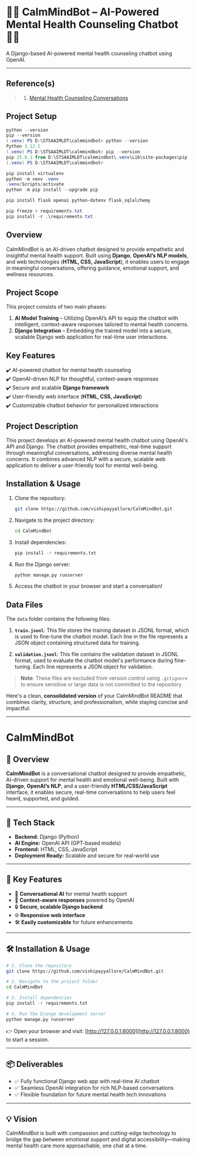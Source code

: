 # 🧘‍♂️ CalmMindBot – AI-Powered Mental Health Counseling Chatbot 🧘‍♂️

A Django-based AI-powered mental health counseling chatbot using OpenAI.

---

## Reference(s)

> 1. [Mental Health Counseling Conversations](https://huggingface.co/datasets/Amod/mental_health_counseling_conversations)

## Project Setup

```powershell
python --version
pip --version
(.venv) PS D:\STSAAIMLDT\calmmindbot> python --version
Python 3.12.5
(.venv) PS D:\STSAAIMLDT\calmmindbot> pip --version
pip 25.0.1 from D:\STSAAIMLDT\calmmindbot\.venv\Lib\site-packages\pip (python 3.12)
(.venv) PS D:\STSAAIMLDT\calmmindbot>

pip install virtualenv
python -m venv .venv
.venv/Scripts/activate
python -m pip install --upgrade pip

pip install flask openai python-dotenv flask_sqlalchemy

pip freeze > requirements.txt
pip install -r .\requirements.txt
```

## Overview

CalmMindBot is an AI-driven chatbot designed to provide empathetic and insightful mental health support. Built using **Django**, **OpenAI’s NLP models**, and web technologies (**HTML, CSS, JavaScript**), it enables users to engage in meaningful conversations, offering guidance, emotional support, and wellness resources.

## **Project Scope**

This project consists of two main phases:

1. **AI Model Training** – Utilizing OpenAI’s API to equip the chatbot with intelligent, context-aware responses tailored to mental health concerns.
2. **Django Integration** – Embedding the trained model into a secure, scalable Django web application for real-time user interactions.

## **Key Features**

✔️ AI-powered chatbot for mental health counseling  
✔️ OpenAI-driven NLP for thoughtful, context-aware responses  
✔️ Secure and scalable **Django framework**  
✔️ User-friendly web interface (**HTML, CSS, JavaScript**)  
✔️ Customizable chatbot behavior for personalized interactions

## **Project Description**

This project develops an AI-powered mental health chatbot using OpenAI's API and Django. The chatbot provides empathetic, real-time support through meaningful conversations, addressing diverse mental health concerns. It combines advanced NLP with a secure, scalable web application to deliver a user-friendly tool for mental well-being.

## **Installation & Usage**

1. Clone the repository:

   ```bash
   git clone https://github.com/vishipayyallore/CalmMindBot.git
   ```

2. Navigate to the project directory:

   ```bash
   cd CalmMindBot
   ```

3. Install dependencies:

   ```bash
   pip install -r requirements.txt
   ```

4. Run the Django server:

   ```bash
   python manage.py runserver
   ```

5. Access the chatbot in your browser and start a conversation!

## **Data Files**

The `data` folder contains the following files:

1. **`train.jsonl`**: This file stores the training dataset in JSONL format, which is used to fine-tune the chatbot model. Each line in the file represents a JSON object containing structured data for training.

2. **`validation.jsonl`**: This file contains the validation dataset in JSONL format, used to evaluate the chatbot model's performance during fine-tuning. Each line represents a JSON object for validation.

> **Note**: These files are excluded from version control using `.gitignore` to ensure sensitive or large data is not committed to the repository.

Here's a clean, **consolidated version** of your CalmMindBot README that combines clarity, structure, and professionalism, while staying concise and impactful:

---

# CalmMindBot

## 🌟 Overview

**CalmMindBot** is a conversational chatbot designed to provide empathetic, AI-driven support for mental health and emotional well-being. Built with **Django**, **OpenAI’s NLP**, and a user-friendly **HTML/CSS/JavaScript** interface, it enables secure, real-time conversations to help users feel heard, supported, and guided.

---

## 🔧 Tech Stack

- **Backend:** Django (Python)
- **AI Engine:** OpenAI API (GPT-based models)
- **Frontend:** HTML, CSS, JavaScript
- **Deployment Ready:** Scalable and secure for real-world use

---

## 🚀 Key Features

- 💬 **Conversational AI** for mental health support
- 🧠 **Context-aware responses** powered by OpenAI
- 🔒 **Secure, scalable Django backend**
- 🌐 **Responsive web interface**
- 🛠️ **Easily customizable** for future enhancements

---

## 🛠️ Installation & Usage

```bash
# 1. Clone the repository
git clone https://github.com/vishipayyallore/CalmMindBot.git

# 2. Navigate to the project folder
cd CalmMindBot

# 3. Install dependencies
pip install -r requirements.txt

# 4. Run the Django development server
python manage.py runserver
```

👉 Open your browser and visit: [http://127.0.0.1:8000](http://127.0.0.1:8000) to start a session.

---

## 📦 Deliverables

- ✅ Fully functional Django web app with real-time AI chatbot
- ✅ Seamless OpenAI integration for rich NLP-based conversations
- ✅ Flexible foundation for future mental health tech innovations

---

## 💡 Vision

CalmMindBot is built with compassion and cutting-edge technology to bridge the gap between emotional support and digital accessibility—making mental health care more approachable, one chat at a time.
